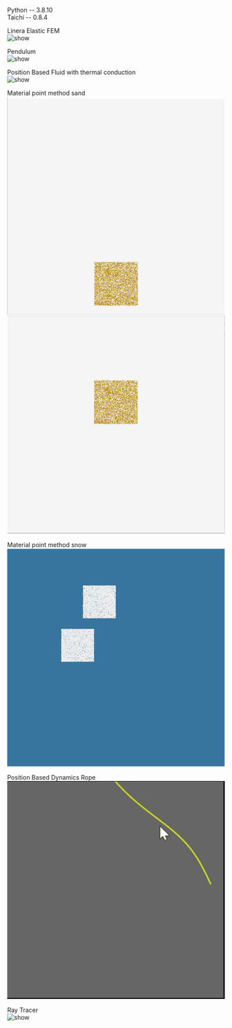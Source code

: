 Python -- 3.8.10  
Taichi -- 0.8.4  

Linera Elastic FEM  
<img src="./results/Linera_Elastic_FEM.gif" alt="show" />  
  
Pendulum  
<img src="./results/Pendulum.gif" alt="show" />    
  
Position Based Fluid with thermal conduction  
<img src="./results/Fluid_melting.gif" alt="show" />  
  
Material point method sand  
<img src="./results/mpm_sand0.gif" alt="show" />  
<img src="./results/mpm_sand1.gif" alt="show" />  
  
Material point method snow  
<img src="./results/mpm_snow.gif" alt="show" />  
  
Position Based Dynamics Rope  
<img src="./results/rope.gif" alt="show" />  
  
Ray Tracer  
<img src="./results/RayTracer.gif" alt="show" />  